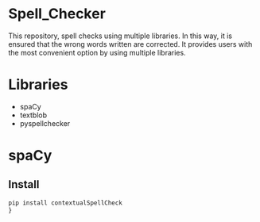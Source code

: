 # Spell_Checker
This repository, spell checks using multiple libraries.
In this way, it is ensured that the wrong words written are corrected.
It provides users with the most convenient option by using multiple libraries.

# Libraries
- spaCy
- textblob
- pyspellchecker
# spaCy
## Install
```python
pip install contextualSpellCheck
}
```
